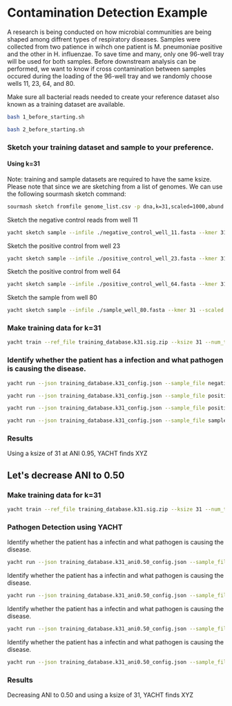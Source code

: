 # Contamination Detection Example
A research is being conducted on how microbial communities are being shaped among diffrent types of respiratory diseases. Samples were collected from two patience in wihch one patient is M. pneumoniae positive and the other in H. influenzae. To save time and many, only one 96-well tray will be used for both samples. Before downstream analysis can be performed, we want to know if cross contamination between samples occured during the loading of the 96-well tray and we randomly choose wells 11, 23, 64, and 80.

Make sure all bacterial reads needed to create your reference dataset also known as a training dataset are available.
```bash
bash 1_before_starting.sh
```
```bash
bash 2_before_starting.sh
```

### Sketch your training dataset and sample to your preference.

#### Using k=31
Note: training and sample datasets are required to have the same ksize. Please note that since we are sketching from a list of genomes. We can use the following sourmash sketch command:
```bash
sourmash sketch fromfile genome_list.csv -p dna,k=31,scaled=1000,abund -o training_database.k31.sig.zip
```

Sketch the negative control reads from well 11
```bash
yacht sketch sample --infile ./negative_control_well_11.fasta --kmer 31 --scaled 1000 --outfile negative_control_well_11.k31.sig.zip
```

Sketch the positive control from well 23
```bash
yacht sketch sample --infile ./positive_control_well_23.fasta --kmer 31 --scaled 1000 --outfile positive_control_well_23.k31.sig.zip
```

Sketch the positive control from well 64
```bash
yacht sketch sample --infile ./positive_control_well_64.fasta --kmer 31 --scaled 1000 --outfile positive_control_well_64.k31.sig.zip
```

Sketch the sample from well 80
```bash
yacht sketch sample --infile ./sample_well_80.fasta --kmer 31 --scaled 1000 --outfile sample_well_80.k31.sig.zip
```

### Make training data for k=31
```bash
yacht train --ref_file training_database.k31.sig.zip --ksize 31 --num_threads 64 --ani_thresh 0.95 --prefix 'training_database.k31' --outdir ./ --force
```

### Identify whether the patient has a infection and what pathogen is causing the disease.
```bash
yacht run --json training_database.k31_config.json --sample_file negative_control_well_11.k31.sig.zip --significance 0.99 --num_threads 64 --min_coverage_list 1 0.6 0.2 0.1 --out ./negative_control_well_11_k31_result.xlsx
```

```bash
yacht run --json training_database.k31_config.json --sample_file positive_control_well_23.k31.sig.zip --significance 0.99 --num_threads 64 --min_coverage_list 1 0.6 0.2 0.1 --out ./positive_control_well_23_k31_result.xlsx
```

```bash
yacht run --json training_database.k31_config.json --sample_file positive_control_well_64.k31.sig.zip --significance 0.99 --num_threads 64 --min_coverage_list 1 0.6 0.2 0.1 --out ./positive_control_well_64_k31_result.xlsx
```

```bash
yacht run --json training_database.k31_config.json --sample_file sample_well_80.k31.sig.zip --significance 0.99 --num_threads 64 --min_coverage_list 1 0.6 0.2 0.1 --out ./sample_well_80.xlsx
```

### Results
Using a ksize of 31 at ANI 0.95, YACHT finds XYZ

## Let's decrease ANI to 0.50

### Make training data for k=31
```bash
yacht train --ref_file training_database.k31.sig.zip --ksize 31 --num_threads 64 --ani_thresh 0.95 --prefix 'training_database.k31_ani0.50' --outdir ./ --force
```

### Pathogen Detection using YACHT
Identify whether the patient has a infectin and what pathogen is causing the disease.
```bash
yacht run --json training_database.k31_ani0.50_config.json --sample_file negative_control_well_11.k31.sig.zip --significance 0.99 --num_threads 64 --min_coverage_list 1 0.6 0.2 0.1 --out ./k31_ani0.50_result_negative_control_well_11.xlsx
```

Identify whether the patient has a infectin and what pathogen is causing the disease.
```bash
yacht run --json training_database.k31_ani0.50_config.json --sample_file positive_control_well_23.k31.sig.zip --significance 0.99 --num_threads 64 --min_coverage_list 1 0.6 0.2 0.1 --out ./k31_ani0.50_result_positive_control_well_23.xlsx
```

Identify whether the patient has a infectin and what pathogen is causing the disease.
```bash
yacht run --json training_database.k31_ani0.50_config.json --sample_file positive_control_well_64.k31.sig.zip --significance 0.99 --num_threads 64 --min_coverage_list 1 0.6 0.2 0.1 --out ./k31_ani0.50_result_positive_control_well_64.xlsx
```

Identify whether the patient has a infectin and what pathogen is causing the disease.
```bash
yacht run --json training_database.k31_ani0.50_config.json --sample_file sample_well_80.k31.sig.zip --significance 0.99 --num_threads 64 --min_coverage_list 1 0.6 0.2 0.1 --out ./k31_ani0.50_result_sample_well_80.xlsx
```


### Results
Decreasing ANI to 0.50 and using a ksize of 31, YACHT finds XYZ